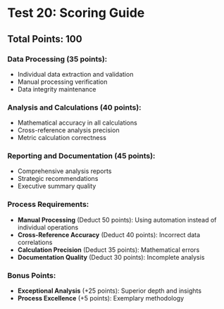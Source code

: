 # Test 20: Scoring Guide

## Total Points: 100

### Data Processing (35 points):
- Individual data extraction and validation
- Manual processing verification
- Data integrity maintenance

### Analysis and Calculations (40 points):  
- Mathematical accuracy in all calculations
- Cross-reference analysis precision
- Metric calculation correctness

### Reporting and Documentation (45 points):
- Comprehensive analysis reports
- Strategic recommendations
- Executive summary quality

### Process Requirements:
- **Manual Processing** (Deduct 50 points): Using automation instead of individual operations
- **Cross-Reference Accuracy** (Deduct 40 points): Incorrect data correlations  
- **Calculation Precision** (Deduct 35 points): Mathematical errors
- **Documentation Quality** (Deduct 30 points): Incomplete analysis

### Bonus Points:
- **Exceptional Analysis** (+25 points): Superior depth and insights
- **Process Excellence** (+5 points): Exemplary methodology
